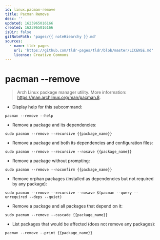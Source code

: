 ```yaml
---
id: linux.pacman-remove
title: Pacman Remove
desc: ''
updated: 1623965016166
created: 1623965016166
isDir: false
gitNotePath: 'pages/{{ noteHiearchy }}.md'
sources:
  - name: tldr-pages
    url: 'https://github.com/tldr-pages/tldr/blob/master/LICENSE.md'
    license: Creative Commons
---
```

# pacman --remove

> Arch Linux package manager utility.
> More information: <https://man.archlinux.org/man/pacman.8>.

- Display help for this subcommand:

`pacman --remove --help`

- Remove a package and its dependencies:

`sudo pacman --remove --recursive {{package_name}}`

- Remove a package and both its dependencies and configuration files:

`sudo pacman --remove --recursive --nosave {{package_name}}`

- Remove a package without prompting:

`sudo pacman --remove --noconfirm {{package_name}}`

- Remove orphan packages (installed as dependencies but not required by any package):

`sudo pacman --remove --recursive --nosave $(pacman --query --unrequired --deps --quiet)`

- Remove a package and all packages that depend on it:

`sudo pacman --remove --cascade {{package_name}}`

- List packages that would be affected (does not remove any packages):

`pacman --remove --print {{package_name}}`

